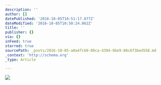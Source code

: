 ```yaml
---
description: ''
author: []
datePublished: '2016-10-05T10:51:17.877Z'
dateModified: '2016-10-05T10:50:24.062Z'
title: ''
publisher: {}
via: {}
inFeed: true
starred: true
sourcePath: _posts/2016-10-05-a0a4fc60-89ca-439d-9be9-88c6f3bed558.md
_context: 'http://schema.org'
_type: Article

---
```

![](https://the-grid-user-content.s3-us-west-2.amazonaws.com/cf3b8f8e-d669-4f00-bb66-6bfe58696a5b.png)